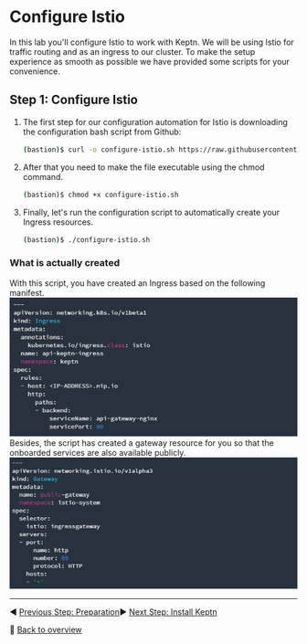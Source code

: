 # Configure Istio

In this lab you'll configure Istio to work with Keptn.
We will be using Istio for traffic routing and as an ingress to our cluster. To make the setup experience as smooth as possible we have provided some scripts for your convenience.

## Step 1: Configure Istio

1. The first step for our configuration automation for Istio is downloading the configuration bash script from Github:

    ```bash
    (bastion)$ curl -o configure-istio.sh https://raw.githubusercontent.com/keptn/examples/release-0.7.1/istio-configuration/configure-istio.sh
    ```

2. After that you need to make the file executable using the chmod command.

    ```bash
    (bastion)$ chmod +x configure-istio.sh
    ```

3. Finally, let's run the configuration script to automatically create your Ingress resources.

    ```bash
    (bastion)$ ./configure-istio.sh
    ```

### What is actually created

With this script, you have created an Ingress based on the following manifest.
![keptn](./assets/keptningress.png)
Besides, the script has created a gateway resource for you so that the onboarded services are also available publicly.
![keptn](./assets/keptngateway.png)

---
:arrow_backward: [Previous Step: Preparation](../00_Preparation):arrow_forward: [Next Step: Install Keptn](../02_Configure_keptn)

:arrow_up_small: [Back to overview](../)
